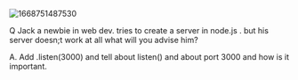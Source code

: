 
![1668751487530](image/server/1668751487530.png)

Q Jack a newbie in web dev. tries to create a server in node.js . but his server doesn;t work at all what will you advise him?

A. Add .listen(3000) and tell about listen() and about port 3000 and how is it important.
